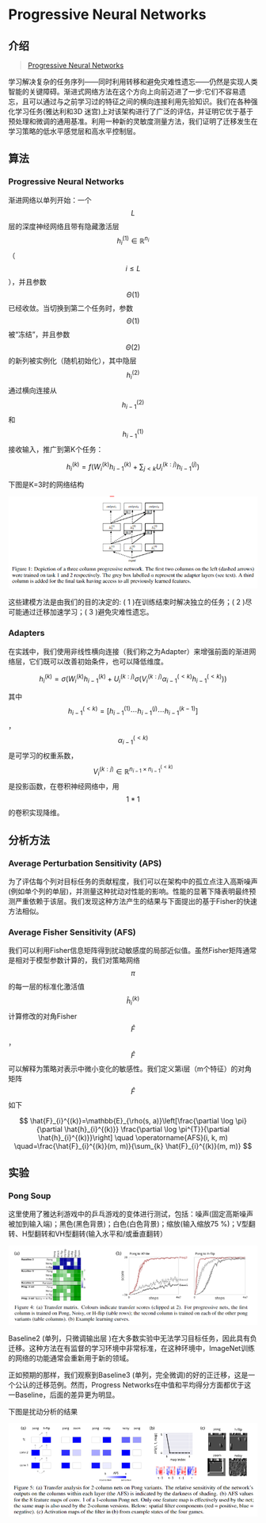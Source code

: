 # Progressive  Neural Networks

## 介绍

> [Progressive Neural Networks](https://arxiv.org/pdf/1606.04671.pdf)

学习解决复杂的任务序列——同时利用转移和避免灾难性遗忘——仍然是实现人类智能的关键障碍。渐进式网络方法在这个方向上向前迈进了一步:它们不容易遗忘，且可以通过与之前学习过的特征之间的横向连接利用先验知识。我们在各种强化学习任务\(雅达利和3D 迷宫\)上对该架构进行了广泛的评估，并证明它优于基于预处理和微调的通用基准。利用一种新的灵敏度测量方法，我们证明了迁移发生在学习策略的低水平感觉层和高水平控制层。

## 算法

### Progressive Neural Networks

渐进网络以单列开始：一个 $$L$$ 层的深度神经网络且带有隐藏激活层 $$h_{i}^{(1)} \in \mathbb{R}^{n_{i}}$$ （ $$i \leq L$$ ），并且参数 $$\Theta(1)$$ 已经收敛。当切换到第二个任务时，参数$$\Theta(1)$$被“冻结”，并且参数$$\Theta(2)$$的新列被实例化（随机初始化），其中隐层 $$h_{i}^{(2)}$$ 通过横向连接从 $$h_{i-1}^{(2)}$$ 和$$h_{i-1}^{(1)}$$接收输入，推广到第K个任务：

$$
h_{i}^{(k)}=f\left(W_{i}^{(k)} h_{i-1}^{(k)}+\sum_{j<k} U_{i}^{(k : j)} h_{i-1}^{(j)}\right)
$$

下图是K=3时的网络结构

![](../../.gitbook/assets/image%20%2832%29.png)

这些建模方法是由我们的目的决定的: \( 1 \)在训练结束时解决独立的任务；\( 2 \)尽可能通过迁移加速学习；\( 3 \)避免灾难性遗忘。

### Adapters

在实践中，我们使用非线性横向连接（我们称之为Adapter）来增强前面的渐进网络层，它们既可以改善初始条件，也可以降低维度。

$$
h_{i}^{(k)}=\sigma\left(W_{i}^{(k)} h_{i-1}^{(k)}+U_{i}^{(k : j)} \sigma\left(V_{i}^{(k : j)} \alpha_{i-1}^{(<k)} h_{i-1}^{(<k)}\right)\right)
$$

其中 $$h_{i-1}^{(<k)}=\left[h_{i-1}^{(1)} \cdots h_{i-1}^{(j)} \cdots h_{i-1}^{(k-1)}\right]$$ ， $$\alpha_{i-1}^{(<k)}$$ 是可学习的权重系数，$$V_{i}^{(k : j)} \in \mathbb{R}^{n_{i-1} \times n_{i-1}^{(<k)}}$$ 是投影函数，在卷积神经网络中，用 $$1*1$$ 的卷积实现降维。

## 分析方法

### Average Perturbation Sensitivity \(APS\)

为了评估每个列对目标任务的贡献程度，我们可以在架构中的孤立点注入高斯噪声\(例如单个列的单层\)，并测量这种扰动对性能的影响。性能的显著下降表明最终预测严重依赖于该层。我们发现这种方法产生的结果与下面提出的基于Fisher的快速方法相似。

### Average Fisher Sensitivity \(AFS\)

我们可以利用Fisher信息矩阵得到扰动敏感度的局部近似值。虽然Fisher矩阵通常是相对于模型参数计算的，我们对策略网络 $$\pi$$ 的每一层的标准化激活值 $$\hat{h}_{i}^{(k)}$$ 计算修改的对角Fisher $$\hat{F}$$ ，$$\hat{F}$$ 可以解释为策略对表示中微小变化的敏感性。我们定义第i层（m个特征）的对角矩阵 $$\hat{F}$$ 如下

$$
\hat{F}_{i}^{(k)}=\mathbb{E}_{\rho(s, a)}\left[\frac{\partial \log \pi}{\partial \hat{h}_{i}^{(k)}} \frac{\partial \log \pi^{T}}{\partial \hat{h}_{i}^{(k)}}\right] \quad \operatorname{AFS}(i, k, m) \quad=\frac{\hat{F}_{i}^{(k)}(m, m)}{\sum_{k} \hat{F}_{i}^{(k)}(m, m)}
$$

## 实验

### Pong Soup

这里使用了雅达利游戏中的乒乓游戏的变体进行测试，包括：噪声\(固定高斯噪声被加到输入端\)；黑色\(黑色背景\)；白色\(白色背景\)；缩放\(输入缩放75 %\)；V型翻转、H型翻转和VH型翻转\(输入水平和/或垂直翻转）

![](../../.gitbook/assets/image%20%2825%29.png)

Baseline2 \(单列，只微调输出层 \)在大多数实验中无法学习目标任务，因此具有负迁移。这种方法在有监督的学习环境中非常标准，在这种环境中，ImageNet训练的网络的功能通常会重新用于新的领域。

正如预期的那样，我们观察到Baseline3 \(单列，完全微调\)的好的正迁移，这是一个公认的迁移范例。然而，Progress Networks在中值和平均得分方面都优于这一Baseline，后面的差异更为明显。

下图是扰动分析的结果

![](../../.gitbook/assets/image%20%2838%29.png)

